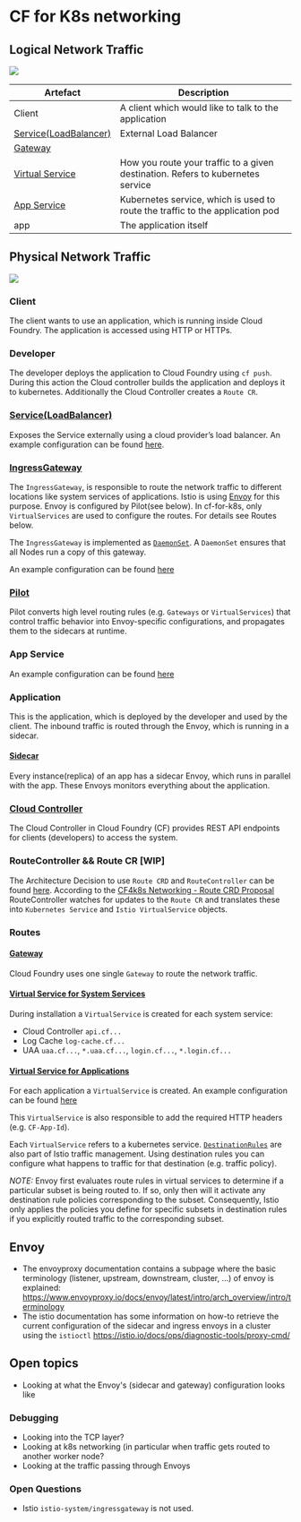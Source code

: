 # CF for K8s networking

## Logical Network Traffic

![](doc/LogicalNetwork.png)

| Artefact                                                                                                            | Description                                                                     |
|---------------------------------------------------------------------------------------------------------------------|---------------------------------------------------------------------------------|
| Client                                                                                                              | A client which would like to talk to the application                            |
| [Service(LoadBalancer)](https://kubernetes.io/docs/tasks/access-application-cluster/create-external-load-balancer/) |  External Load Balancer                                                                         |
| [Gateway](https://istio.io/docs/reference/config/networking/gateway/)                                               |                                                                                 |
| [Virtual Service](https://istio.io/docs/reference/config/networking/virtual-service/)                               | How you route your traffic to a given destination. Refers to kubernetes service |
| [App Service](https://kubernetes.io/docs/concepts/services-networking/service/)                                     | Kubernetes service, which is used to route the traffic to the application pod   |
| app                                                                                                                 | The application itself                                                          |

## Physical Network Traffic

![](doc/Network.png)

### Client

The client wants to use an application, which is running inside Cloud Foundry. The application is accessed using HTTP or HTTPs.

### Developer

The developer deploys the application to Cloud Foundry using `cf push`. During this action the Cloud controller builds the application and deploys it to kubernetes. Additionally the Cloud Controller creates a `Route CR`.

### [Service(LoadBalancer)](https://kubernetes.io/docs/tasks/access-application-cluster/create-external-load-balancer/) 
Exposes the Service externally using a cloud provider’s load balancer. An example configuration can be found [here](examples/service-istio-ingressgateway.yaml).

### [IngressGateway](https://istio.io/docs/reference/config/networking/gateway/)

The `IngressGateway`, is responsible to route the network traffic to different locations like system services of applications. Istio is using [Envoy](https://www.envoyproxy.io/) for this purpose. Envoy is configured by Pilot(see below). In cf-for-k8s, only `VirtualServices` are used to configure the routes. For details see Routes below.

The `IngressGateway` is implemented as [`DaemonSet`](https://istio.io/docs/reference/config/networking/gateway/). A `DaemonSet` ensures that all Nodes run a copy of this gateway.

An example configuration can be found [here](examples/istio-ingressgateway.yaml)

### [Pilot](https://istio.io/docs/ops/deployment/architecture/#pilot)

Pilot converts high level routing rules (e.g. `Gateways` or `VirtualServices`) that control traffic behavior into Envoy-specific configurations, and propagates them to the sidecars at runtime. 

### App Service

An example configuration can be found [here](examples/app-service.yaml)

### Application

This is the application, which is deployed by the developer and used by the client. The inbound traffic is routed through the Envoy, which is running in a sidecar.

#### [Sidecar](https://istio.io/docs/reference/config/networking/sidecar/)
Every instance(replica) of an app has a sidecar Envoy, which runs in parallel with the app. These Envoys monitors everything about the application.

### [Cloud Controller](https://docs.cloudfoundry.org/concepts/architecture/cloud-controller.html)

The Cloud Controller in Cloud Foundry (CF) provides REST API endpoints for clients (developers) to access the system.

### RouteController && Route CR [WIP]
The Architecture Decision to use `Route CRD` and `RouteController` can be found [here](https://github.com/cloudfoundry/cf-k8s-networking/blob/master/doc/architecture-decisions/0010-route-crd-and-kubebuilder-instead-of-metacontroller.md).
According to the [CF4k8s Networking - Route CRD Proposal](https://docs.google.com/document/d/1DF7eTBut1I74w_sVaQ4eeF74iQes1nG3iUv7iJ7E35U/) RouteController watches for updates to the `Route CR` and translates these into `Kubernetes Service` and `Istio VirtualService` objects.

### Routes

#### [Gateway](https://istio.io/docs/reference/config/networking/gateway/)

Cloud Foundry uses one single `Gateway` to route the network traffic.

#### [Virtual Service for System Services](https://istio.io/docs/reference/config/networking/virtual-service/)

During installation a `VirtualService` is created for each system service:
* Cloud Controller `api.cf...`
* Log Cache `log-cache.cf...`
* UAA `uaa.cf...`, `*.uaa.cf...`, `login.cf...`, `*.login.cf...`


#### [Virtual Service for Applications](https://istio.io/docs/reference/config/networking/virtual-service/)

For each application a `VirtualService` is created. An example configuration can be found [here](examples/app-virtualservice.yaml)

This `VirtualService` is also responsible to add the required HTTP headers (e.g. `CF-App-Id`).

Each `VirtualService` refers to a kubernetes service. [`DestinationRules`](https://istio.io/docs/concepts/traffic-management/#destination-rules) are also part of Istio traffic management. Using destination rules you can configure what happens to traffic for that destination (e.g. traffic policy).

*NOTE:* Envoy first evaluates route rules in virtual services to determine if a particular subset is being routed to. If so, only then will it activate any destination rule policies corresponding to the subset. Consequently, Istio only applies the policies you define for specific subsets in destination rules if you explicitly routed traffic to the corresponding subset.

## Envoy

- The envoyproxy documentation contains a subpage where the basic terminology (listener, upstream, downstream, cluster, ...) of envoy is explained: https://www.envoyproxy.io/docs/envoy/latest/intro/arch_overview/intro/terminology
- The istio documentation has some information on how-to retrieve the current configuration of the sidecar and ingress envoys in a cluster using the `istioctl` https://istio.io/docs/ops/diagnostic-tools/proxy-cmd/



## Open topics

* Looking at what the Envoy's (sidecar and gateway) configuration looks like

### Debugging

* Looking into the TCP layer?
* Looking at k8s networking (in particular when traffic gets routed to another worker node?
* Looking at the traffic passing through Envoys

### Open Questions

* Istio `istio-system/ingressgateway` is not used.
